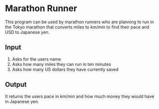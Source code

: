 # Marathon Runner
This program can be used by marathon runners who are planning to run in the Tokyo marathon that converts miles to km/min to find their pace and USD to Japanese yen. 

## Input
1. Asks for the users name 
2. Asks how many miles they can run in ten minutes
3. Asks how many US dollars they have currently saved

## Output
It returns the users pace in km/min and how much money they would have in Japanese yen. 
